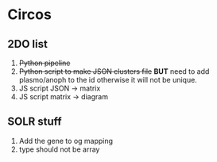 # Circos

## 2DO list

1. ~~Python pipeline~~
2. ~~Python script to make JSON clusters file~~ __BUT__ need to add plasmo/anoph to the id otherwise it will not be unique.
3. JS script JSON -> matrix
4. JS script matrix -> diagram

## SOLR stuff

1. Add the gene to og mapping
2. type should not be array
